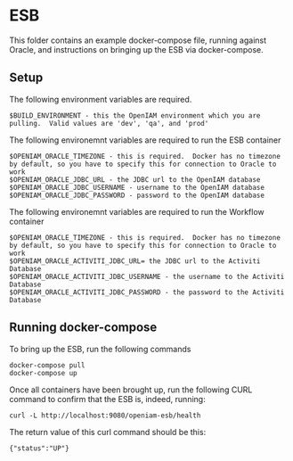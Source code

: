 # ESB

This folder contains an example docker-compose file, running against Oracle, and instructions on bringing up the ESB via docker-compose.

## Setup

The following environment variables are required.

```
$BUILD_ENVIRONMENT - this the OpenIAM environment which you are pulling.  Valid values are 'dev', 'qa', and 'prod'
```

The following environemnt variables are required to run the ESB container

```
$OPENIAM_ORACLE_TIMEZONE - this is required.  Docker has no timezone by default, so you have to specify this for connection to Oracle to work
$OPENIAM_ORACLE_JDBC_URL - the JDBC url to the OpenIAM database
$OPENIAM_ORACLE_JDBC_USERNAME - username to the OpenIAM database
$OPENIAM_ORACLE_JDBC_PASSWORD - password to the OpenIAM database
```

The following environemnt variables are required to run the Workflow container

```
$OPENIAM_ORACLE_TIMEZONE - this is required.  Docker has no timezone by default, so you have to specify this for connection to Oracle to work
$OPENIAM_ORACLE_ACTIVITI_JDBC_URL= the JDBC url to the Activiti Database
$OPENIAM_ORACLE_ACTIVITI_JDBC_USERNAME - the username to the Activiti Database
$OPENIAM_ORACLE_ACTIVITI_JDBC_PASSWORD - the password to the Activiti Database
```

## Running docker-compose

To bring up the ESB, run the following commands
```
docker-compose pull
docker-compose up
```

Once all containers have been brought up, run the following CURL command to confirm that the ESB is, indeed, running:

```
curl -L http://localhost:9080/openiam-esb/health
```

The return value of this curl command should be this:
```
{"status":"UP"}
```